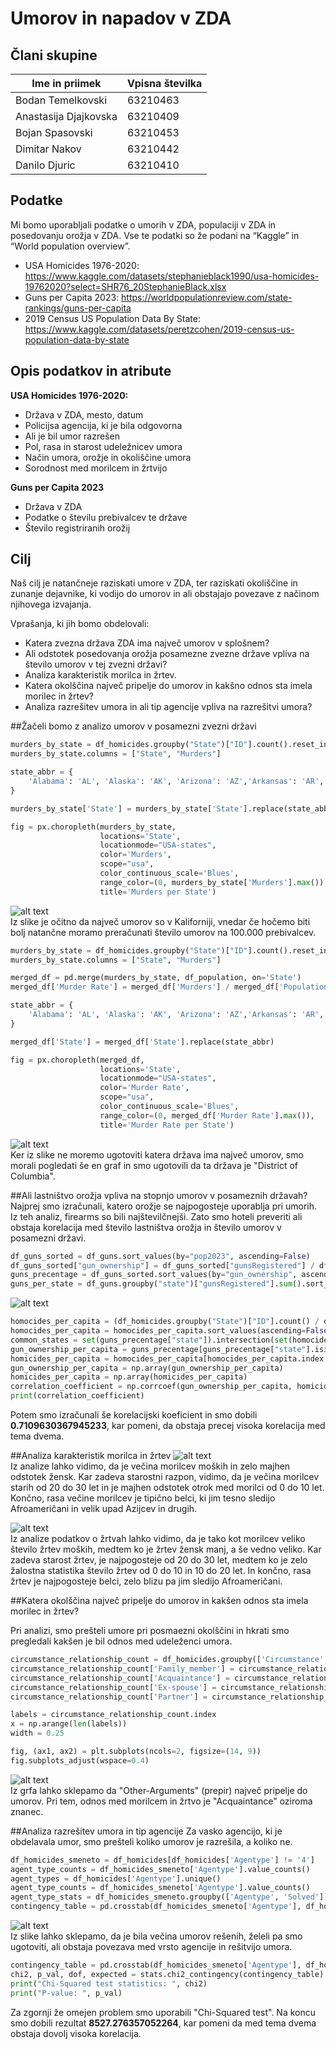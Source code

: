 # Umorov in napadov v ZDA
## Člani skupine

| Ime in priimek | Vpisna številka |
| -------------- | --------------- |
| Bodan Temelkovski | 63210463 |
| Anastasija Djajkovska | 63210409 |
| Bojan Spasovski | 63210453 |
| Dimitar Nakov  | 63210442 |
| Danilo Djuric | 63210410 |

## Podatke
Mi bomo uporabljali podatke o umorih v ZDA, populaciji v ZDA in posedovanju orožja v ZDA. Vse te podatki so že podani na “Kaggle” in “World population overview”.
- USA Homicides 1976-2020: https://www.kaggle.com/datasets/stephanieblack1990/usa-homicides-19762020?select=SHR76_20StephanieBlack.xlsx
- Guns per Capita 2023: https://worldpopulationreview.com/state-rankings/guns-per-capita
- 2019 Census US Population Data By State: https://www.kaggle.com/datasets/peretzcohen/2019-census-us-population-data-by-state

## Opis podatkov in atribute

**USA Homicides 1976-2020:**
- Država v ZDA, mesto, datum
- Policijsa agencija, ki je bila odgovorna
- Ali je bil umor razrešen
- Pol, rasa in starost udeležnicev umora
- Način umora, orožje in okoliščine umora
- Sorodnost med morilcem in žrtvijo

**Guns per Capita 2023**
- Država v ZDA
- Podatke o številu prebivalcev te države
- Število registriranih orožij

## Cilj
Naš cilj je natančneje raziskati umore v ZDA, ter raziskati okoliščine in zunanje dejavnike, ki vodijo do umorov in ali obstajajo povezave z načinom njihovega izvajanja.

Vprašanja, ki jih bomo obdelovali:
- Katera zvezna država ZDA ima največ umorov v splošnem?
- Ali odstotek posedovanja orožja posamezne zvezne države vpliva na število umorov v tej zvezni državi?
- Analiza karakteristik morilca in žrtev.
- Katera okolščina največ pripelje do umorov in kakšno odnos sta imela morilec in žrtev?
- Analiza razrešitev umora in ali tip agencije vpliva na razrešitvi umora?

##Žačeli bomo z analizo umorov v posamezni zvezni državi
```python
murders_by_state = df_homicides.groupby("State")["ID"].count().reset_index()
murders_by_state.columns = ["State", "Murders"]

state_abbr = {
    'Alabama': 'AL', 'Alaska': 'AK', 'Arizona': 'AZ','Arkansas': 'AR','California': 'CA','Colorado': 'CO','Connecticut': 'CT','Delaware': 'DE','Florida': 'FL','Georgia': 'GA','Hawaii': 'HI','Idaho': 'ID', 'Illinois': 'IL','Indiana': 'IN','Iowa': 'IA','Kansas': 'KS','Kentucky': 'KY','Louisiana': 'LA','Maine': 'ME','Maryland': 'MD','Massachusetts': 'MA','Michigan': 'MI','Minnesota': 'MN','Mississippi': 'MS','Missouri': 'MO','Montana': 'MT','Nebraska': 'NE','Nevada': 'NV','New Hampshire': 'NH','New Jersey': 'NJ','New Mexico': 'NM','New York': 'NY','North Carolina': 'NC','North Dakota': 'ND','Ohio': 'OH','Oklahoma': 'OK','Oregon': 'OR','Pennsylvania': 'PA','Rhodes Island': 'RI','South Carolina': 'SC','South Dakota': 'SD','Tennessee': 'TN','Texas': 'TX','Utah': 'UT','Vermont': 'VT','Virginia': 'VA','Washington': 'WA','West Virginia': 'WV','Wisconsin': 'WI', 'Wyoming': 'WY', 'District of Columbia': 'DC'
}

murders_by_state['State'] = murders_by_state['State'].replace(state_abbr)

fig = px.choropleth(murders_by_state, 
                    locations='State', 
                    locationmode="USA-states", 
                    color='Murders',
                    scope="usa",
                    color_continuous_scale='Blues',
                    range_color=(0, murders_by_state['Murders'].max()),
                    title='Murders per State')
```
![alt text](./map_bez_na_glava_zitel.png)
<br />
Iz slike je očitno da največ umorov so v Kaliforniji, vnedar če hočemo biti bolj natančne moramo preračunati število umorov na 100.000 prebivalcev.
```python
murders_by_state = df_homicides.groupby("State")["ID"].count().reset_index()
murders_by_state.columns = ["State", "Murders"]

merged_df = pd.merge(murders_by_state, df_population, on='State')
merged_df['Murder Rate'] = merged_df['Murders'] / merged_df['Population'] * 100000

state_abbr = {
    'Alabama': 'AL', 'Alaska': 'AK', 'Arizona': 'AZ','Arkansas': 'AR','California': 'CA','Colorado': 'CO','Connecticut': 'CT','Delaware': 'DE','Florida': 'FL','Georgia': 'GA','Hawaii': 'HI','Idaho': 'ID', 'Illinois': 'IL','Indiana': 'IN','Iowa': 'IA','Kansas': 'KS','Kentucky': 'KY','Louisiana': 'LA','Maine': 'ME','Maryland': 'MD','Massachusetts': 'MA','Michigan': 'MI','Minnesota': 'MN','Mississippi': 'MS','Missouri': 'MO','Montana': 'MT','Nebraska': 'NE','Nevada': 'NV','New Hampshire': 'NH','New Jersey': 'NJ','New Mexico': 'NM','New York': 'NY','North Carolina': 'NC','North Dakota': 'ND','Ohio': 'OH','Oklahoma': 'OK','Oregon': 'OR','Pennsylvania': 'PA','Rhodes Island': 'RI','South Carolina': 'SC','South Dakota': 'SD','Tennessee': 'TN','Texas': 'TX','Utah': 'UT','Vermont': 'VT','Virginia': 'VA','Washington': 'WA','West Virginia': 'WV','Wisconsin': 'WI', 'Wyoming': 'WY', 'District of Columbia': 'DC'
}

merged_df['State'] = merged_df['State'].replace(state_abbr)

fig = px.choropleth(merged_df, 
                    locations='State', 
                    locationmode="USA-states", 
                    color='Murder Rate',
                    scope="usa",
                    color_continuous_scale='Blues',
                    range_color=(0, merged_df['Murder Rate'].max()),
                    title='Murder Rate per State')
```
![alt text](./map_na_glava_zitel.png)
<br />
Ker iz slike ne moremo ugotoviti katera država ima največ umorov, smo morali pogledati še en graf in smo ugotovili da ta država je "District of Columbia".

##Ali lastništvo orožja vpliva na stopnjo umorov v posameznih državah?
Najprej smo izračunali, katero orožje se najpogosteje uporablja pri umorih. Iz teh analiz, firearms so bili najštevilčnejši. Zato smo hoteli preveriti ali obstaja korelacija med število lastništva orožja in število umorov v posamezni državi. 
```python
df_guns_sorted = df_guns.sort_values(by="pop2023", ascending=False)
df_guns_sorted["gun_ownership"] = df_guns_sorted["gunsRegistered"] / df_guns_sorted["pop2023"] * 100
guns_precentage = df_guns_sorted.sort_values(by="gun_ownership", ascending=False).head(50)
guns_per_state = df_guns.groupby("state")["gunsRegistered"].sum().sort_values(ascending=False)
```
![alt text](./stevilo_posedovanosti.png)
<br />
```python
homocides_per_capita = (df_homicides.groupby("State")["ID"].count() / df_guns.set_index("state")["pop2023"]) * 100000
homocides_per_capita = homocides_per_capita.sort_values(ascending=False).head(50)
common_states = set(guns_precentage["state"]).intersection(set(homocides_per_capita.index))
gun_ownership_per_capita = guns_precentage[guns_precentage["state"].isin(common_states)]['gun_ownership']
homicides_per_capita = homocides_per_capita[homocides_per_capita.index.isin(common_states)]
gun_ownership_per_capita = np.array(gun_ownership_per_capita)
homicides_per_capita = np.array(homicides_per_capita)
correlation_coefficient = np.corrcoef(gun_ownership_per_capita, homicides_per_capita)[0, 1]
print(correlation_coefficient)
``` 
Potem smo izračunali še korelacijski koeficient in smo dobili **0.7109630367945233**, kar pomeni, da obstaja precej visoka korelacija med tema dvema.

##Analiza karakteristik morilca in žrtev
![alt text](./karakteristike_morilca.png)
<br />
Iz analize lahko vidimo, da je večina morilcev moških in zelo majhen odstotek žensk. Kar zadeva starostni razpon, vidimo, da je večina morilcev starih od 20 do 30 let in je majhen odstotek otrok med morilci od 0 do 10 let. Končno, rasa večine morilcev je tipično belci, ki jim tesno sledijo Afroameričani in velik upad Azijcev in drugih.

![alt text](./karakteristike_zrtev.png)
<br />
Iz analize podatkov o žrtvah lahko vidimo, da je tako kot morilcev veliko število žrtev moških, medtem ko je žrtev žensk manj, a še vedno veliko. Kar zadeva starost žrtev, je najpogosteje od 20 do 30 let, medtem ko je zelo žalostna statistika število žrtev od 0 do 10 in 10 do 20 let. In končno, rasa žrtev je najpogosteje belci, zelo blizu pa jim sledijo Afroameričani.

##Katera okolščina največ pripelje do umorov in kakšen odnos sta imela morilec in žrtev?

Pri analizi, smo prešteli umore pri posmaezni okolščini in hkrati smo pregledali kakšen je bil odnos med 
udeleženci umora.
```python
circumstance_relationship_count = df_homicides.groupby(['Circumstance', 'Relationship'])['Relationship'].count().unstack()
circumstance_relationship_count['Family_member'] = circumstance_relationship_count[['Brother', 'Sister','Common-law husband','Common-law wife', 'Daughter', 'Other family','Son', 'Stepdaughter','Stepfather','Stepmother','Stepson','Wife']].sum(axis=1)
circumstance_relationship_count['Acquaintance'] = circumstance_relationship_count[['Acquaintance', 'Employee', 'Employer']].sum(axis=1)
circumstance_relationship_count['Ex-spouse'] = circumstance_relationship_count[['Ex-wife', 'Ex-husband']].sum(axis=1)
circumstance_relationship_count['Partner'] = circumstance_relationship_count[['Boyfriend', 'Girlfriend', 'Homosexual relationship']].sum(axis=1)

labels = circumstance_relationship_count.index
x = np.arange(len(labels))
width = 0.25

fig, (ax1, ax2) = plt.subplots(ncols=2, figsize=(14, 9))
fig.subplots_adjust(wspace=0.4)
```

![alt text](./relationship+circumstance.png)
<br />
Iz grfa lahko sklepamo da "Other-Arguments" (prepir) največ pripelje do umorov. Pri tem, odnos med morilcem in žrtvo je "Acquaintance" oziroma znanec.

##Analiza razrešitev umora in tip agencije
Za vasko agencijo, ki je obdelavala umor, smo prešteli koliko umorov je razrešila, a koliko ne.
```python
df_homicides_smeneto = df_homicides[df_homicides['Agentype'] != '4']
agent_type_counts = df_homicides_smeneto['Agentype'].value_counts()
agent_types = df_homicides['Agentype'].unique()
agent_type_counts = df_homicides_smeneto['Agentype'].value_counts()
agent_type_stats = df_homicides_smeneto.groupby(['Agentype', 'Solved']).size().unstack().reset_index()
contingency_table = pd.crosstab(df_homicides_smeneto['Agentype'], df_homicides_smeneto['Solved'])
```

![alt text](./agency.png)
<br />
Iz slike lahko sklepamo, da je bila večina umorov rešenih, želeli pa smo ugotoviti, ali obstaja povezava med vrsto agencije in rešitvijo umora.
```python
contingency_table = pd.crosstab(df_homicides_smeneto['Agentype'], df_homicides_smeneto['Solved'])
chi2, p_val, dof, expected = stats.chi2_contingency(contingency_table)
print("Chi-Squared test statistics: ", chi2)
print("P-value: ", p_val)
```
Za zgornji že omejen problem smo uporabili "Chi-Squared test". Na koncu smo dobili rezultat **8527.276357052264**, kar pomeni da med tema dvema obstaja dovolj visoka korelacija.







